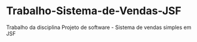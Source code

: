 # Trabalho-Sistema-de-Vendas-JSF
Trabalho da disciplina Projeto de software - Sistema de vendas simples em JSF
